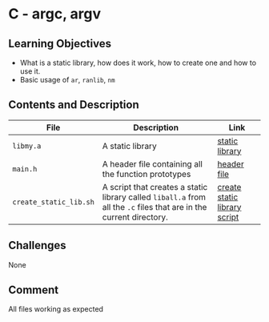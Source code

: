 # C - argc, argv

## Learning Objectives
- What is a static library, how does it work, how to create one and how to use
it.
- Basic usage of `ar`, `ranlib`, `nm`
## Contents and Description
| File                   | Description                                                                                                         | Link                                                                                                                                         |
|------------------------|---------------------------------------------------------------------------------------------------------------------|----------------------------------------------------------------------------------------------------------------------------------------------|
| `libmy.a`              | A static library                                                                                                    | [static library](https://github.com/araromi2/alx-low_level_programming/blob/master/0x09-static_libraries/libmy.a)                            |
| `main.h`               | A header file containing all the function prototypes                                                                | [header file](https://github.com/araromi2/alx-low_level_programming/blob/master/0x09-static_libraries/main.h)                                |
| `create_static_lib.sh` | A script that creates a static library called `liball.a` from all the `.c` files that are in the current directory. | [create static library script](https://github.com/araromi2/alx-low_level_programming/blob/master/0x09-static_libraries/create_static_lib.sh) |
## Challenges
None
## Comment
All files working as expected
